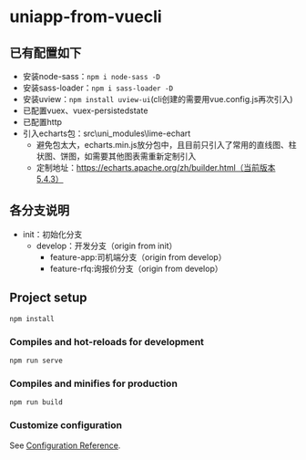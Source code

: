 <!--
 * @Date: 2022-10-13 16:31:42
 * @LastEditTime: 2023-08-17 17:52:58
 * @Description: 
-->
# uniapp-from-vuecli
## 已有配置如下
- 安装node-sass：`npm i node-sass -D`
- 安装sass-loader：`npm i sass-loader -D`
- 安装uview：`npm install uview-ui`(cli创建的需要用vue.config.js再次引入)
- 已配置vuex、vuex-persistedstate
- 已配置http
- 引入echarts包：src\uni_modules\lime-echart
  - 避免包太大，echarts.min.js放分包中，且目前只引入了常用的直线图、柱状图、饼图，如需要其他图表需重新定制引入
  - 定制地址：https://echarts.apache.org/zh/builder.html（当前版本5.4.3）

## 各分支说明
- init：初始化分支
  - develop：开发分支（origin from init）
    - feature-app:司机端分支（origin from develop）
    - feature-rfq:询报价分支（origin from develop）
## Project setup
```
npm install
```

### Compiles and hot-reloads for development
```
npm run serve
```

### Compiles and minifies for production
```
npm run build
```

### Customize configuration
See [Configuration Reference](https://cli.vuejs.org/config/).
